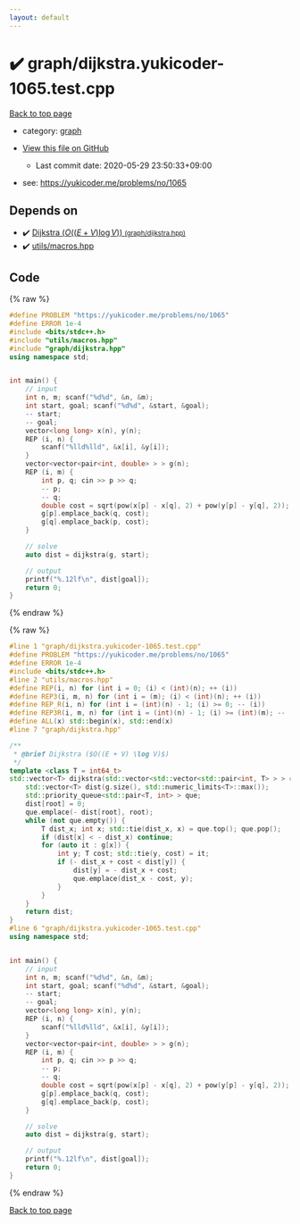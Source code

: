 ```yaml
---
layout: default
---
```


<!-- mathjax config similar to math.stackexchange -->
<script type="text/javascript" async
  src="https://cdnjs.cloudflare.com/ajax/libs/mathjax/2.7.5/MathJax.js?config=TeX-MML-AM_CHTML">
</script>
<script type="text/x-mathjax-config">
  MathJax.Hub.Config({
    TeX: { equationNumbers: { autoNumber: "AMS" }},
    tex2jax: {
      inlineMath: [ ['$','$'] ],
      processEscapes: true
    },
    "HTML-CSS": { matchFontHeight: false },
    displayAlign: "left",
    displayIndent: "2em"
  });
</script>

<script type="text/javascript" src="https://cdnjs.cloudflare.com/ajax/libs/jquery/3.4.1/jquery.min.js"></script>
<script src="https://cdn.jsdelivr.net/npm/jquery-balloon-js@1.1.2/jquery.balloon.min.js" integrity="sha256-ZEYs9VrgAeNuPvs15E39OsyOJaIkXEEt10fzxJ20+2I=" crossorigin="anonymous"></script>
<script type="text/javascript" src="../../assets/js/copy-button.js"></script>
<link rel="stylesheet" href="../../assets/css/copy-button.css" />


# :heavy_check_mark: graph/dijkstra.yukicoder-1065.test.cpp

<a href="../../index.html">Back to top page</a>

* category: <a href="../../index.html#f8b0b924ebd7046dbfa85a856e4682c8">graph</a>
* <a href="{{ site.github.repository_url }}/blob/master/graph/dijkstra.yukicoder-1065.test.cpp">View this file on GitHub</a>
    - Last commit date: 2020-05-29 23:50:33+09:00


* see: <a href="https://yukicoder.me/problems/no/1065">https://yukicoder.me/problems/no/1065</a>


## Depends on

* :heavy_check_mark: <a href="../../library/graph/dijkstra.hpp.html">Dijkstra ($O((E + V) \log V)$) <small>(graph/dijkstra.hpp)</small></a>
* :heavy_check_mark: <a href="../../library/utils/macros.hpp.html">utils/macros.hpp</a>


## Code

<a id="unbundled"></a>
{% raw %}
```cpp
#define PROBLEM "https://yukicoder.me/problems/no/1065"
#define ERROR 1e-4
#include <bits/stdc++.h>
#include "utils/macros.hpp"
#include "graph/dijkstra.hpp"
using namespace std;


int main() {
    // input
    int n, m; scanf("%d%d", &n, &m);
    int start, goal; scanf("%d%d", &start, &goal);
    -- start;
    -- goal;
    vector<long long> x(n), y(n);
    REP (i, n) {
        scanf("%lld%lld", &x[i], &y[i]);
    }
    vector<vector<pair<int, double> > > g(n);
    REP (i, m) {
        int p, q; cin >> p >> q;
        -- p;
        -- q;
        double cost = sqrt(pow(x[p] - x[q], 2) + pow(y[p] - y[q], 2));
        g[p].emplace_back(q, cost);
        g[q].emplace_back(p, cost);
    }

    // solve
    auto dist = dijkstra(g, start);

    // output
    printf("%.12lf\n", dist[goal]);
    return 0;
}

```
{% endraw %}

<a id="bundled"></a>
{% raw %}
```cpp
#line 1 "graph/dijkstra.yukicoder-1065.test.cpp"
#define PROBLEM "https://yukicoder.me/problems/no/1065"
#define ERROR 1e-4
#include <bits/stdc++.h>
#line 2 "utils/macros.hpp"
#define REP(i, n) for (int i = 0; (i) < (int)(n); ++ (i))
#define REP3(i, m, n) for (int i = (m); (i) < (int)(n); ++ (i))
#define REP_R(i, n) for (int i = (int)(n) - 1; (i) >= 0; -- (i))
#define REP3R(i, m, n) for (int i = (int)(n) - 1; (i) >= (int)(m); -- (i))
#define ALL(x) std::begin(x), std::end(x)
#line 7 "graph/dijkstra.hpp"

/**
 * @brief Dijkstra ($O((E + V) \log V)$)
 */
template <class T = int64_t>
std::vector<T> dijkstra(std::vector<std::vector<std::pair<int, T> > > const & g, int root) {
    std::vector<T> dist(g.size(), std::numeric_limits<T>::max());
    std::priority_queue<std::pair<T, int> > que;
    dist[root] = 0;
    que.emplace(- dist[root], root);
    while (not que.empty()) {
        T dist_x; int x; std::tie(dist_x, x) = que.top(); que.pop();
        if (dist[x] < - dist_x) continue;
        for (auto it : g[x]) {
            int y; T cost; std::tie(y, cost) = it;
            if (- dist_x + cost < dist[y]) {
                dist[y] = - dist_x + cost;
                que.emplace(dist_x - cost, y);
            }
        }
    }
    return dist;
}
#line 6 "graph/dijkstra.yukicoder-1065.test.cpp"
using namespace std;


int main() {
    // input
    int n, m; scanf("%d%d", &n, &m);
    int start, goal; scanf("%d%d", &start, &goal);
    -- start;
    -- goal;
    vector<long long> x(n), y(n);
    REP (i, n) {
        scanf("%lld%lld", &x[i], &y[i]);
    }
    vector<vector<pair<int, double> > > g(n);
    REP (i, m) {
        int p, q; cin >> p >> q;
        -- p;
        -- q;
        double cost = sqrt(pow(x[p] - x[q], 2) + pow(y[p] - y[q], 2));
        g[p].emplace_back(q, cost);
        g[q].emplace_back(p, cost);
    }

    // solve
    auto dist = dijkstra(g, start);

    // output
    printf("%.12lf\n", dist[goal]);
    return 0;
}

```
{% endraw %}

<a href="../../index.html">Back to top page</a>

